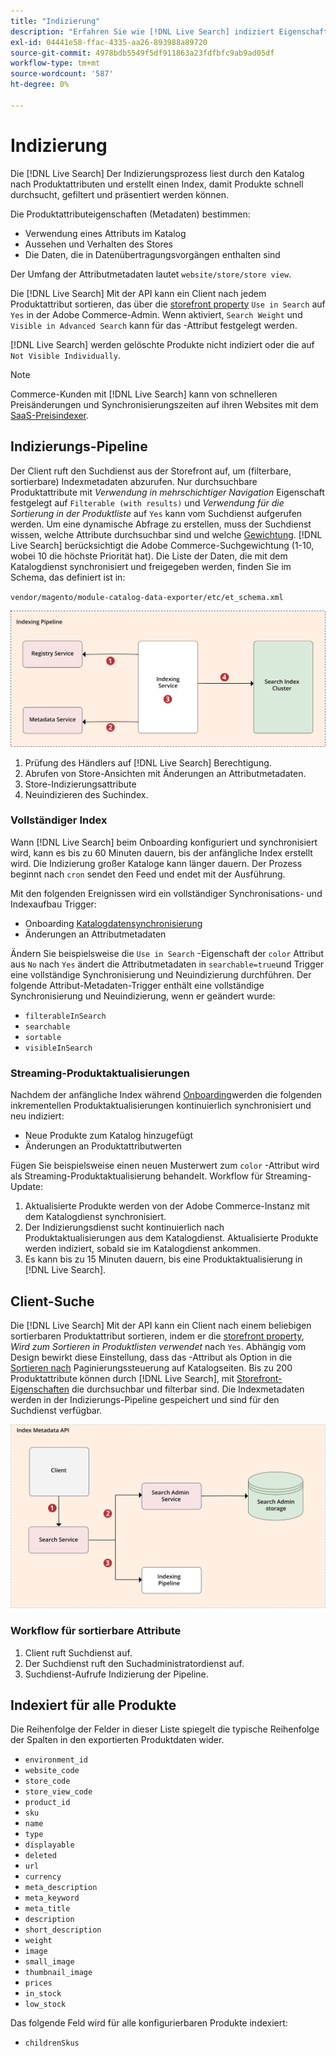 ```yaml
---
title: "Indizierung"
description: "Erfahren Sie wie [!DNL Live Search] indiziert Eigenschaften von Produktattributen."
exl-id: 04441e58-ffac-4335-aa26-893988a89720
source-git-commit: 4978bdb5549f5df911863a23fdfbfc9ab9ad05df
workflow-type: tm+mt
source-wordcount: '587'
ht-degree: 0%

---
```


# Indizierung

Die [!DNL Live Search] Der Indizierungsprozess liest durch den Katalog nach Produktattributen und erstellt einen Index, damit Produkte schnell durchsucht, gefiltert und präsentiert werden können.

Die Produktattributeigenschaften (Metadaten) bestimmen:

* Verwendung eines Attributs im Katalog
* Aussehen und Verhalten des Stores
* Die Daten, die in Datenübertragungsvorgängen enthalten sind

Der Umfang der Attributmetadaten lautet `website/store/store view`.

Die [!DNL Live Search] Mit der API kann ein Client nach jedem Produktattribut sortieren, das über die [storefront property](https://experienceleague.adobe.com/docs/commerce-admin/catalog/product-attributes/product-attributes.html) `Use in Search` auf `Yes` in der Adobe Commerce-Admin. Wenn aktiviert, `Search Weight` und `Visible in Advanced Search` kann für das -Attribut festgelegt werden.

[!DNL Live Search] werden gelöschte Produkte nicht indiziert oder die auf `Not Visible Individually`.

>[!NOTE]
>
> Commerce-Kunden mit [!DNL Live Search] kann von schnelleren Preisänderungen und Synchronisierungszeiten auf ihren Websites mit dem [SaaS-Preisindexer](../price-index/price-indexing.md).

## Indizierungs-Pipeline

Der Client ruft den Suchdienst aus der Storefront auf, um (filterbare, sortierbare) Indexmetadaten abzurufen. Nur durchsuchbare Produktattribute mit *Verwendung in mehrschichtiger Navigation* Eigenschaft festgelegt auf `Filterable (with results)` und *Verwendung für die Sortierung in der Produktliste* auf `Yes` kann vom Suchdienst aufgerufen werden.
Um eine dynamische Abfrage zu erstellen, muss der Suchdienst wissen, welche Attribute durchsuchbar sind und welche [Gewichtung](https://experienceleague.adobe.com/docs/commerce-admin/catalog/catalog/search/search-results.html#weighted-search). [!DNL Live Search] berücksichtigt die Adobe Commerce-Suchgewichtung (1-10, wobei 10 die höchste Priorität hat). Die Liste der Daten, die mit dem Katalogdienst synchronisiert und freigegeben werden, finden Sie im Schema, das definiert ist in:

`vendor/magento/module-catalog-data-exporter/etc/et_schema.xml`

![[!DNL Live Search] Indizierungs-Client-Suchdiagramm](assets/indexing-pipeline.svg)

1. Prüfung des Händlers auf [!DNL Live Search] Berechtigung.
1. Abrufen von Store-Ansichten mit Änderungen an Attributmetadaten.
1. Store-Indizierungsattribute
1. Neuindizieren des Suchindex.

### Vollständiger Index

Wann [!DNL Live Search] beim Onboarding konfiguriert und synchronisiert wird, kann es bis zu 60 Minuten dauern, bis der anfängliche Index erstellt wird. Die Indizierung großer Kataloge kann länger dauern. Der Prozess beginnt nach `cron` sendet den Feed und endet mit der Ausführung.

Mit den folgenden Ereignissen wird ein vollständiger Synchronisations- und Indexaufbau Trigger:

* Onboarding [Katalogdatensynchronisierung](install.md#synchronize-catalog-data)
* Änderungen an Attributmetadaten

Ändern Sie beispielsweise die `Use in Search` -Eigenschaft der `color` Attribut aus `No` nach `Yes` ändert die Attributmetadaten in `searchable=true`und Trigger eine vollständige Synchronisierung und Neuindizierung durchführen. Der folgende Attribut-Metadaten-Trigger enthält eine vollständige Synchronisierung und Neuindizierung, wenn er geändert wurde:

* `filterableInSearch`
* `searchable`
* `sortable`
* `visibleInSearch`

### Streaming-Produktaktualisierungen

Nachdem der anfängliche Index während [Onboarding](install.md#synchronize-catalog-data)werden die folgenden inkrementellen Produktaktualisierungen kontinuierlich synchronisiert und neu indiziert:

* Neue Produkte zum Katalog hinzugefügt
* Änderungen an Produktattributwerten

Fügen Sie beispielsweise einen neuen Musterwert zum `color` -Attribut wird als Streaming-Produktaktualisierung behandelt.
Workflow für Streaming-Update:

1. Aktualisierte Produkte werden von der Adobe Commerce-Instanz mit dem Katalogdienst synchronisiert.
1. Der Indizierungsdienst sucht kontinuierlich nach Produktaktualisierungen aus dem Katalogdienst. Aktualisierte Produkte werden indiziert, sobald sie im Katalogdienst ankommen.
1. Es kann bis zu 15 Minuten dauern, bis eine Produktaktualisierung in [!DNL Live Search].

## Client-Suche

Die [!DNL Live Search] Mit der API kann ein Client nach einem beliebigen sortierbaren Produktattribut sortieren, indem er die [storefront property](https://experienceleague.adobe.com/docs/commerce-admin/catalog/product-attributes/product-attributes.html), *Wird zum Sortieren in Produktlisten verwendet* nach `Yes`. Abhängig vom Design bewirkt diese Einstellung, dass das -Attribut als Option in die [Sortieren nach](https://experienceleague.adobe.com/docs/commerce-admin/catalog/catalog/navigation/navigation.html) Paginierungssteuerung auf Katalogseiten. Bis zu 200 Produktattribute können durch [!DNL Live Search], mit [Storefront-Eigenschaften](https://experienceleague.adobe.com/docs/commerce-admin/catalog/product-attributes/product-attributes.html) die durchsuchbar und filterbar sind.
Die Indexmetadaten werden in der Indizierungs-Pipeline gespeichert und sind für den Suchdienst verfügbar.

![[!DNL Live Search] Index-Metadaten-API-Diagramm](assets/index-metadata-api.svg)

### Workflow für sortierbare Attribute

1. Client ruft Suchdienst auf.
1. Der Suchdienst ruft den Suchadministratordienst auf.
1. Suchdienst-Aufrufe Indizierung der Pipeline.

## Indexiert für alle Produkte

Die Reihenfolge der Felder in dieser Liste spiegelt die typische Reihenfolge der Spalten in den exportierten Produktdaten wider.

* `environment_id`
* `website_code`
* `store_code`
* `store_view_code`
* `product_id`
* `sku`
* `name`
* `type`
* `displayable`
* `deleted`
* `url`
* `currency`
* `meta_description`
* `meta_keyword`
* `meta_title`
* `description`
* `short_description`
* `weight`
* `image`
* `small_image`
* `thumbnail_image`
* `prices`
* `in_stock`
* `low_stock`

Das folgende Feld wird für alle konfigurierbaren Produkte indexiert:

* `childrenSkus`
